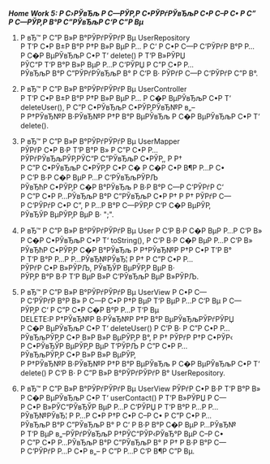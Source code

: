 ***Home Work 5: Р С›РЎвЂљ Р С—РЎР‚Р С•РЎРѓРЎвЂљР С•Р С–Р С• Р С” Р С—РЎР‚Р В°Р С”РЎвЂљР С‘Р С”Р Вµ***

1. Р вЂ™ Р С”Р В»Р В°РЎРѓРЎРѓР Вµ UserRepository Р Т‘Р С•Р В±Р В°Р Р†Р В»Р ВµР Р… Р С‘ Р С•Р С—Р С‘РЎРѓР В°Р Р… Р С�Р ВµРЎвЂљР С•Р Т‘ delete() Р Т‘Р В»РЎРЏ РЎС“Р Т‘Р В°Р В»Р ВµР Р…Р С‘РЎРЏ Р С”Р С•Р Р…РЎвЂљР В°Р С”РЎРѓРЎвЂљР В° Р С‘Р В· РЎРѓР С—Р С‘РЎРѓР С”Р В°.

2. Р вЂ™ Р С”Р В»Р В°РЎРѓРЎРѓР Вµ UserController Р Т‘Р С•Р В±Р В°Р Р†Р В»Р ВµР Р… Р С�Р ВµРЎвЂљР С•Р Т‘ deleteUser(), Р С”Р С•РЎвЂљР С•РЎР‚РЎвЂ№Р в„– Р Р†РЎвЂ№Р В·РЎвЂ№Р Р†Р В°Р ВµРЎвЂљ Р С�Р ВµРЎвЂљР С•Р Т‘ delete().

3. Р вЂ™ Р С”Р В»Р В°РЎРѓРЎРѓР Вµ UserMapper РЎРѓР С•Р В·Р Т‘Р В°Р В» Р С”Р С•Р Р…РЎРѓРЎвЂљРЎР‚РЎС“Р С”РЎвЂљР С•РЎР‚, Р Р† Р С”Р С•РЎвЂљР С•РЎР‚Р С•Р С� Р С�Р С•Р В¶Р Р…Р С• Р С‘Р В·Р С�Р ВµР Р…Р С‘РЎвЂљРЎРЉ РЎвЂћР С•РЎР‚Р С�Р В°РЎвЂљ Р В·Р В°Р С—Р С‘РЎРѓР С‘ Р С”Р С•Р Р…РЎвЂљР В°Р С”РЎвЂљР С•Р Р† Р Р† РЎРѓР С—Р С‘РЎРѓР С•Р С”, Р Р…Р В°Р С—РЎР‚Р С‘Р С�Р ВµРЎР‚ РЎвЂЎР ВµРЎР‚Р ВµР В· ";".

4. Р вЂ™ Р С”Р В»Р В°РЎРѓРЎРѓР Вµ User Р С‘Р В·Р С�Р ВµР Р…Р С‘Р В» Р С�Р С•РЎвЂљР С•Р Т‘ toString(), Р С‘Р В·Р С�Р ВµР Р…Р С‘Р В» РЎвЂћР С•РЎР‚Р С�Р В°РЎвЂљ Р Р†РЎвЂ№Р Р†Р С•Р Т‘Р В° Р Т‘Р В°Р Р…Р Р…РЎвЂ№РЎвЂ¦ Р Р† Р С”Р С•Р Р…РЎРѓР С•Р В»РЎРЉ, РЎвЂЎР ВµРЎР‚Р ВµР В· РЎР‚Р В°Р В·Р Т‘Р ВµР В»Р С‘РЎвЂљР ВµР В»РЎРЉ.

5. Р вЂ™ Р С”Р В»Р В°РЎРѓРЎРѓР Вµ UserView Р С•Р С—Р С‘РЎРѓР В°Р В» Р С—Р С•Р Р†Р ВµР Т‘Р ВµР Р…Р С‘Р Вµ Р С—РЎР‚Р С‘ Р С”Р С•Р С�Р В°Р Р…Р Т‘Р Вµ DELETE:Р Р†РЎвЂ№Р В·РЎвЂ№Р Р†Р В°Р ВµРЎвЂљРЎРѓРЎРЏ Р С�Р ВµРЎвЂљР С•Р Т‘ deleteUser() Р С‘Р В· Р С”Р С•Р Р…РЎвЂљРЎР‚Р С•Р В»Р В»Р ВµРЎР‚Р В°, Р Р† РЎРѓР Р†Р С•РЎР‹ Р С•РЎвЂЎР ВµРЎР‚Р ВµР Т‘РЎРЉ Р С”Р С•Р Р…РЎвЂљРЎР‚Р С•Р В»Р В»Р ВµРЎР‚ Р Р†РЎвЂ№Р В·РЎвЂ№Р Р†Р В°Р ВµРЎвЂљ Р С�Р ВµРЎвЂљР С•Р Т‘ delete() Р С‘Р В· Р С”Р В»Р В°РЎРѓРЎРѓР В° UserRepository.

6. Р вЂ™ Р С”Р В»Р В°РЎРѓРЎРѓР Вµ UserView РЎРѓР С•Р В·Р Т‘Р В°Р В» Р С�Р ВµРЎвЂљР С•Р Т‘ userContact() Р Т‘Р В»РЎРЏ Р С—Р С•Р В»РЎС“РЎвЂЎР ВµР Р…Р С‘РЎРЏ Р Т‘Р В°Р Р…Р Р…РЎвЂ№РЎвЂ¦ Р Р…Р С•Р Р†Р С•Р С–Р С• Р С”Р С•Р Р…РЎвЂљР В°Р С”РЎвЂљР В° Р С‘ Р В·Р В°Р С�Р ВµР Р…РЎвЂ№ Р Т‘Р ВµР в„–РЎРѓРЎвЂљР Р†РЎС“РЎР‹РЎвЂ°Р ВµР С–Р С• Р С”Р С•Р Р…РЎвЂљР В°Р С”РЎвЂљР В° Р Р† Р В·Р В°Р С—Р С‘РЎРѓР Р…Р С•Р в„– Р С”Р Р…Р С‘Р В¶Р С”Р Вµ.
